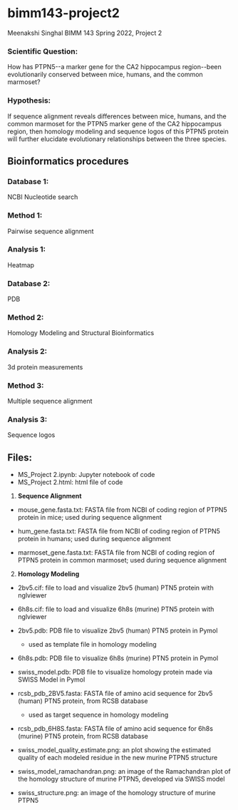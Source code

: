 # bimm143-project2
Meenakshi Singhal
BIMM 143 Spring 2022, Project 2


### Scientific Question:
How has PTPN5--a marker gene for the CA2 hippocampus region--been evolutionarily conserved between mice, humans, and the common marmoset?

### Hypothesis:
If sequence alignment reveals differences between mice, humans, and the common marmoset for the PTPN5 marker gene of the CA2 hippocampus region, then homology modeling and sequence logos of this PTPN5 protein will further elucidate evolutionary relationships between the three species.

## Bioinformatics procedures 

### Database 1:
NCBI Nucleotide search

### Method 1:
Pairwise sequence alignment

### Analysis 1:
Heatmap

### Database 2: 
PDB

### Method 2:
Homology Modeling and Structural Bioinformatics

### Analysis 2:
3d protein measurements 

### Method 3:
Multiple sequence alignment

### Analysis 3:
Sequence logos

## Files:

- MS_Project 2.ipynb: Jupyter notebook of code
- MS_Project 2.html: html file of code

1. **Sequence Alignment** 
- mouse_gene.fasta.txt: FASTA file from NCBI of coding region of PTPN5 protein in mice; used during sequence alignment 


- hum_gene.fasta.txt: FASTA file from NCBI of coding region of PTPN5 protein in humans; used during sequence alignment 


- marmoset_gene.fasta.txt: FASTA file from NCBI of coding region of PTPN5 protein in common marmoset; used during sequence alignment 

2. **Homology Modeling**
- 2bv5.cif: file to load and visualize 2bv5 (human) PTN5 protein with nglviewer
- 6h8s.cif: file to load and visualize 6h8s (murine) PTN5 protein with nglviewer


- 2bv5.pdb: PDB file to visualize 2bv5 (human) PTN5 protein in Pymol
  - used as template file in homology modeling
- 6h8s.pdb: PDB file to visualize 6h8s (murine) PTN5 protein in Pymol
- swiss_model.pdb: PDB file to visualize homology protein made via SWISS Model in Pymol

- rcsb_pdb_2BV5.fasta: FASTA file of amino acid sequence for 2bv5 (human) PTN5 protein, from RCSB database
   - used as target sequence in homology modeling
- rcsb_pdb_6H8S.fasta: FASTA file of amino acid sequence for 6h8s (murine) PTN5 protein, from RCSB database

- swiss_model_quality_estimate.png: an plot showing the estimated quality of each modeled residue in the new murine PTPN5 structure
- swiss_model_ramachandran.png: an image of the Ramachandran plot of the homology structure of murine PTPN5, developed via SWISS model
- swiss_structure.png: an image of the homology structure of murine PTPN5
